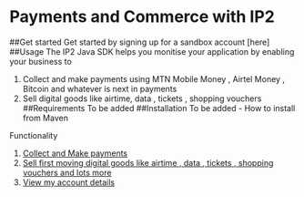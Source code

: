 # Payments and Commerce with IP2
##Get started 
Get started by signing up for a sandbox account [here] 
##Usage 
The IP2 Java SDK helps you monitise your application by enabling your business to      
1. Collect and make payments using MTN Mobile Money , Airtel Money , Bitcoin and whatever is next in payments    
2. Sell digital goods like airtime, data , tickets , shopping vouchers     
##Requirements 
To be added 
##Installation
To be added - How to install from Maven 

Functionality    
1. [Collect and Make payments](https://github.com/IP2Labs/ip2-sdk-java/wiki/Payments)  
2. [Sell first moving digital goods like airtime , data , tickets , shopping vouchers and lots more](https://github.com/IP2Labs/ip2-sdk-net/wiki/Commerce)    
3. [View my account details](https://github.com/IP2Labs/ip2-sdk-net/wiki/Accounts)   


